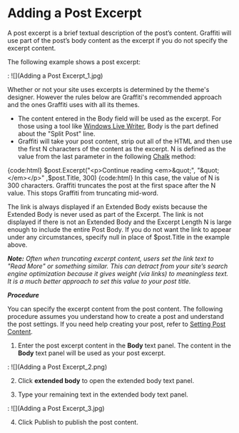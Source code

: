# Adding a Post Excerpt
A post excerpt is a brief textual description of the post’s content. Graffiti will use part of the post’s body content as the excerpt if you do not specify the excerpt content. 

The following example shows a post excerpt:

: ![](Adding a Post Excerpt_1.jpg)

Whether or not your site uses excerpts is determined by the theme's designer. However the rules below are Graffiti's recommended approach and the ones Graffiti uses with all its themes.

* The content entered in the Body field will be used as the excerpt. For those using a tool like [Windows Live Writer](Windows-Live-Writer-Application), Body is the part defined about the "Split Post" line. 
* Graffiti will take your post content, strip out all of the HTML and then use the first N characters of the content as the excerpt. N is defined as the value from the last parameter in the following [Chalk](Chalk-Overview) method:

{code:html}
$post.Excerpt("<p>Continue reading <em>&quot;", "&quot;</em></p>" ,$post.Title, 300)
{code:html}
In this case, the value of N is 300 characters. Graffiti truncates the post at the first space after the N value. This stops Graffiti from truncating mid-word.

The link is always displayed if an Extended Body exists because the Extended Body is never used as part of the Excerpt. The link is not displayed if there is not an Extended Body and the Excerpt Length N is large enough to include the entire Post Body. If you do not want the link to appear under any circumstances, specify null in place of $post.Title in the example above.

_**Note:** Often when truncating excerpt content, users set the link text to "Read More" or something similar. This can detract from your site’s search engine optimization because it gives weight (via links) to meaningless text. It is a much better approach to set this value to your post title._

_**Procedure**_

You can specify the excerpt content from the post content. The following procedure assumes you understand how to create a post and understand the post settings. If you need help creating your post, refer to [Setting Post Content](Setting-Post-Content).

1. Enter the post excerpt content in the **Body** text panel. The content in the **Body** text panel will be used as your post excerpt. 

: ![](Adding a Post Excerpt_2.png)

2. Click **extended body** to open the extended body text panel.

3. Type your remaining text in the extended body text panel.  

: ![](Adding a Post Excerpt_3.jpg)

4. Click Publish to publish the post content. 
